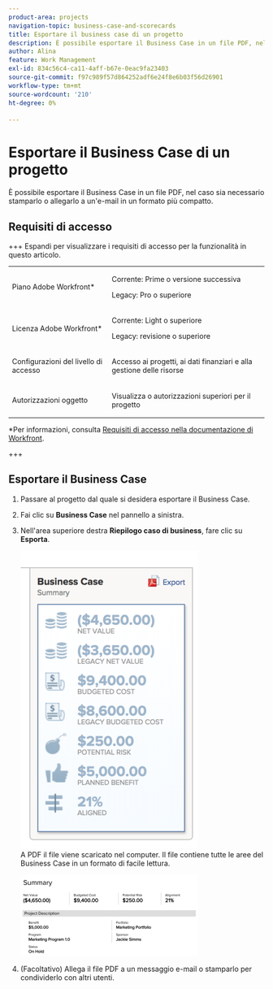 ```yaml
---
product-area: projects
navigation-topic: business-case-and-scorecards
title: Esportare il business case di un progetto
description: È possibile esportare il Business Case in un file PDF, nel caso sia necessario stamparlo o allegarlo a un'e-mail in un formato più compatto.
author: Alina
feature: Work Management
exl-id: 834c56c4-ca11-4aff-b67e-0eac9fa23403
source-git-commit: f97c989f57d864252adf6e24f8e6b03f56d26901
workflow-type: tm+mt
source-wordcount: '210'
ht-degree: 0%

---
```


# Esportare il Business Case di un progetto

È possibile esportare il Business Case in un file PDF, nel caso sia necessario stamparlo o allegarlo a un&#39;e-mail in un formato più compatto.

## Requisiti di accesso

+++ Espandi per visualizzare i requisiti di accesso per la funzionalità in questo articolo.

<table style="table-layout:auto"> 
 <col> 
 <col> 
 <tbody> 
  <tr> 
   <td role="rowheader"><p>Piano Adobe Workfront*</p></td> 
   <td> <p>Corrente: Prime o versione successiva </p> <p>Legacy: Pro o superiore </p> </td> 
  </tr> 
  <tr> 
   <td role="rowheader"><p>Licenza Adobe Workfront*</p></td> 
   <td> 
   <p>Corrente: Light o superiore</p>
   <p>Legacy: revisione o superiore</p> </td> 
  </tr> 
  <tr> 
   <td role="rowheader">Configurazioni del livello di accesso</td> 
   <td> <p>Accesso ai progetti, ai dati finanziari e alla gestione delle risorse</p> </td> 
  </tr> 
  <tr> 
   <td role="rowheader">Autorizzazioni oggetto</td> 
   <td> <p>Visualizza o autorizzazioni superiori per il progetto</p> </td> 
  </tr> 
 </tbody> 
</table>

*Per informazioni, consulta [Requisiti di accesso nella documentazione di Workfront](/help/quicksilver/administration-and-setup/add-users/access-levels-and-object-permissions/access-level-requirements-in-documentation.md).

+++

## Esportare il Business Case

1. Passare al progetto dal quale si desidera esportare il Business Case.
1. Fai clic su **Business Case** nel pannello a sinistra.
1. Nell&#39;area superiore destra **Riepilogo caso di business**, fare clic su **Esporta**.

   ![Riepilogo del caso di business](assets/bc-summary--350x587.png)\
   A PDF   il file viene scaricato nel computer. Il file contiene tutte le aree del Business Case in un formato di facile lettura.

   ![BC_Summary_exports.png](assets/bc-summary-exported-350x160.png)

1. (Facoltativo) Allega il file PDF a un messaggio e-mail o stamparlo per condividerlo con altri utenti.
